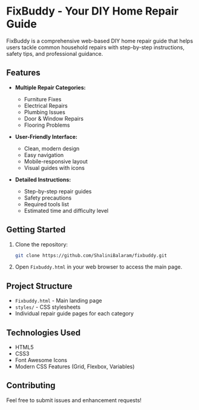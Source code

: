 # FixBuddy - Your DIY Home Repair Guide

FixBuddy is a comprehensive web-based DIY home repair guide that helps users tackle common household repairs with step-by-step instructions, safety tips, and professional guidance.

## Features

- **Multiple Repair Categories:**
  - Furniture Fixes
  - Electrical Repairs
  - Plumbing Issues
  - Door & Window Repairs
  - Flooring Problems

- **User-Friendly Interface:**
  - Clean, modern design
  - Easy navigation
  - Mobile-responsive layout
  - Visual guides with icons

- **Detailed Instructions:**
  - Step-by-step repair guides
  - Safety precautions
  - Required tools list
  - Estimated time and difficulty level

## Getting Started

1. Clone the repository:
   ```bash
   git clone https://github.com/ShaliniBalaram/fixbuddy.git
   ```

2. Open `Fixbuddy.html` in your web browser to access the main page.

## Project Structure

- `Fixbuddy.html` - Main landing page
- `styles/` - CSS stylesheets
- Individual repair guide pages for each category

## Technologies Used

- HTML5
- CSS3
- Font Awesome Icons
- Modern CSS Features (Grid, Flexbox, Variables)

## Contributing

Feel free to submit issues and enhancement requests!
